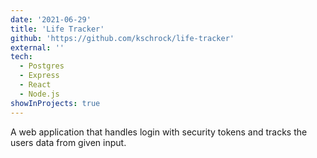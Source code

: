 ```yaml
---
date: '2021-06-29'
title: 'Life Tracker'
github: 'https://github.com/kschrock/life-tracker'
external: ''
tech:
  - Postgres
  - Express
  - React
  - Node.js
showInProjects: true
---
```


A web application that handles login with security tokens and tracks the users data from given input.
